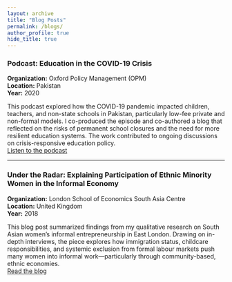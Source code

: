 ```yaml
---
layout: archive
title: "Blog Posts"
permalink: /blogs/
author_profile: true
hide_title: true
---
```


### Podcast: Education in the COVID-19 Crisis  
**Organization:** Oxford Policy Management (OPM)  
**Location:** Pakistan  
**Year:** 2020  

This podcast explored how the COVID-19 pandemic impacted children, teachers, and non-state schools in Pakistan, particularly low-fee private and non-formal models. I co-produced the episode and co-authored a blog that reflected on the risks of permanent school closures and the need for more resilient education systems. The work contributed to ongoing discussions on crisis-responsive education policy.  
[Listen to the podcast](https://www.opml.co.uk/insights/podcast-how-has-covid-19-affected-children-and-teachers-non-state-schools-pakistan)

---
### Under the Radar: Explaining Participation of Ethnic Minority Women in the Informal Economy  
**Organization:** London School of Economics South Asia Centre  
**Location:** United Kingdom  
**Year:** 2018  

This blog post summarized findings from my qualitative research on South Asian women’s informal entrepreneurship in East London. Drawing on in-depth interviews, the piece explores how immigration status, childcare responsibilities, and systemic exclusion from formal labour markets push many women into informal work—particularly through community-based, ethnic economies.  
[Read the blog](https://blogs.lse.ac.uk/southasia/2018/02/01/under-the-radar-explaining-participation-of-ethnic-minority-women-in-the-informal-economy/)
